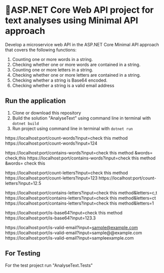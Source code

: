 <div>

# 🥇ASP.NET Core Web API project for text analyses using Minimal API approach

Develop a microservice web API in the ASP.NET Core
Minimal API approach that covers the following functions:
1. Counting one or more words in a string.
2. Checking whether one or more words are contained in a string.
3. Counting one or more letters in a string.
4. Checking whether one or more letters are contained in a string.
5. Checking whether a string is Base64 encoded.
6. Checking whether a string is a valid email address



## Run the application
1. Clone or download this repository
2. Build the solution "AnalyseText" using command line in terminal with `dotnet build`
3. Run project using command line in terminal with `dotnet run`


https://localhost:port/count-words?input=check this method
https://localhost:port/count-words?input=124

https://localhost:port/contains-words?input=check this method &words= check,this
https://localhost:port/contains-words?input=check this method &words= check this

https://localhost:port/count-letters?input=check this method
https://localhost:port/count-letters?input=123 
https://localhost:port/count-letters?input=12.5

https://localhost:port/contains-letters?input=check this method&letters=c,t
https://localhost:port/contains-letters?input=check this method&letters=ct
https://localhost:port/contains-letters?input=check this method&letters=1

https://localhost:port/is-base64?input=check this method
https://localhost:port/is-base64?input=123.3


https://localhost:port/is-valid-email?input=sample@example.com
https://localhost:port/is-valid-email?input=sample@@example.com
https://localhost:port/is-valid-email?input=sampleexample.com

## For Testing
For the test project run "AnalyseText.Tests"

</div>
